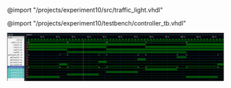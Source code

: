 
@import "/projects/experiment10/src/traffic_light.vhdl"

@import "/projects/experiment10/testbench/controller_tb.vhdl"



![Output of Traffic Light](img/output.png)
